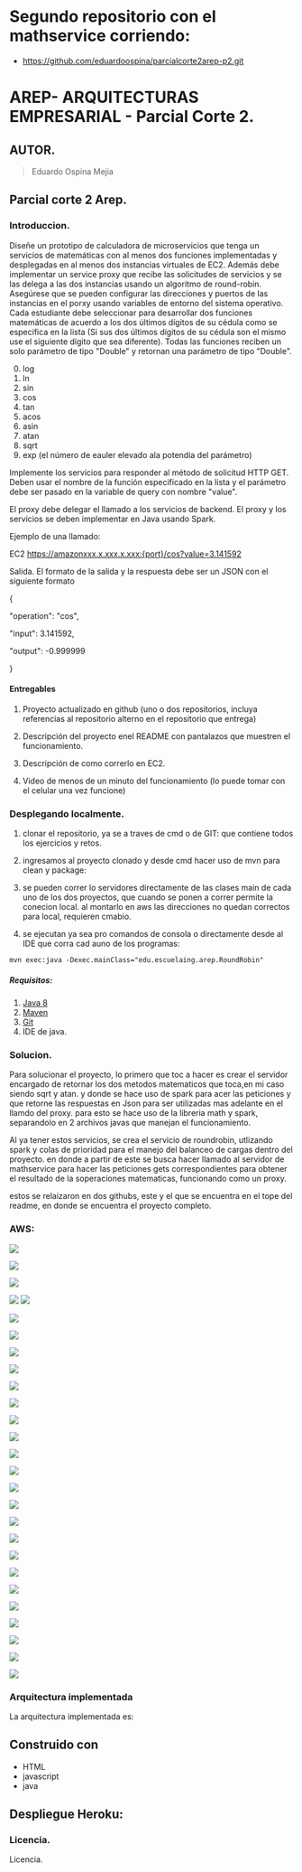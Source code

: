 # Segundo repositorio con el mathservice corriendo:
- https://github.com/eduardoospina/parcialcorte2arep-p2.git

# AREP- ARQUITECTURAS EMPRESARIAL - Parcial Corte 2.

## AUTOR.

> Eduardo Ospina Mejia

## Parcial corte 2 Arep.

### Introduccion.

Diseñe un prototipo de calculadora de microservicios que tenga un servicios de matemáticas con al menos dos funciones 
implementadas y desplegadas en al menos dos instancias virtuales de EC2. Además debe implementar un service proxy que 
recibe las solicitudes de servicios y se las delega a las dos instancias usando un algoritmo de round-robin. Asegúrese 
que se pueden configurar las direcciones y puertos de las instancias en el porxy usando variables de entorno del sistema 
operativo. Cada estudiante debe seleccionar para desarrollar dos funciones matemáticas de acuerdo a los dos últimos
dígitos de su cédula como se especifica en la lista (Si sus dos últimos dígitos de su cédula son el mismo use el 
siguiente dígito que sea diferente). Todas las funciones reciben un solo parámetro de tipo "Double" y retornan una 
parámetro de tipo "Double".

0. log
1. ln
2. sin
3. cos
4. tan
5. acos
6. asin
7. atan
8. sqrt
9. exp (el número de eauler elevado ala potendia del parámetro)

Implemente los servicios para responder al método de solicitud HTTP GET. Deben usar el nombre de la función 
especificado en la lista y el parámetro debe ser pasado en la variable de query con nombre "value".

El proxy debe delegar el llamado a los servicios de backend. El proxy y los servicios se deben implementar en Java 
usando Spark.


Ejemplo de una llamado:

EC2
https://amazonxxx.x.xxx.x.xxx:{port}/cos?value=3.141592

Salida. El formato de la salida y la respuesta debe ser un JSON con el siguiente formato

{

"operation": "cos",

"input":  3.141592,

"output":  -0.999999

}



#### Entregables

1. Proyecto actualizado en github (uno o dos repositorios, incluya referencias al repositorio alterno en el repositorio que entrega)

2. Descripción del proyecto enel README con pantalazos que muestren el funcionamiento.

3. Descripción de como correrlo en EC2.

4. Video de menos de un minuto del funcionamiento (lo puede tomar con el celular una vez funcione)


### Desplegando localmente.

1) clonar el repositorio, ya se a traves de cmd o de GIT: que contiene todos los ejercicios y retos.

2) ingresamos al proyecto clonado y desde cmd hacer uso de mvn para clean y package:

3) se pueden correr lo servidores directamente de las clases main de cada uno de los dos proyectos, que cuando se ponen a correr permite la conecion local. 
al montarlo en aws las direcciones no quedan correctos para local, requieren cmabio. 
   
4) se ejecutan ya sea pro comandos de consola o directamente desde al IDE que corra cad auno de los programas:

```maven
mvn exec:java -Dexec.mainClass="edu.escuelaing.arep.RoundRobin"
```



##### Requisitos:
1)   [Java 8](https://www.java.com/download/ie_manual.jsp)
2)   [Maven](https://maven.apache.org/download.cgi)
3)   [Git](https://git-scm.com/downloads)
4)   IDE de java.

### Solucion.

Para solucionar el proyecto, lo primero que toc a hacer es crear el servidor encargado de retornar los dos metodos matematicos
que toca,en mi caso siendo sqrt y atan. y donde se hace uso de spark para acer las peticiones y que retorne las respuestas en 
Json para ser utilizadas mas adelante en el llamdo del proxy. para esto se hace uso de la libreria math y spark, separandolo en 
2 archivos javas que manejan el funcionamiento. 

Al ya tener estos servicios, se crea el servicio de roundrobin, utlizando spark y colas de prioridad para el manejo del 
balanceo de cargas dentro del proyecto. en donde a partir de este se busca hacer llamado al servidor de mathservice para hacer 
las peticiones gets correspondientes para obtener el resultado de la soperaciones matematicas, funcionando como un proxy. 

estos se relaizaron en dos githubs, este y el que se encuentra en el tope del readme, en donde se encuentra el proyecto completo. 

### AWS:

![](https://i.postimg.cc/Wpy9TnHn/Capture1.png)

![](https://i.postimg.cc/y8mnhzYQ/Capture2.png)

![](https://i.postimg.cc/MGtD4bB1/Capture3.png)

![](https://i.postimg.cc/Qttbr9gw/Capture4.png
)
![](https://i.postimg.cc/PxRMfX2x/Capture5.png)

![](https://i.postimg.cc/yx3ykMbT/Capture6.png)

![](https://i.postimg.cc/59XhB6cs/Capture7.png)

![](https://i.postimg.cc/g2W1bsx7/Capture8.png)

![](https://i.postimg.cc/5NcR8gSt/Capture9.png)

![](https://i.postimg.cc/7YgQ9zKn/Capture10.png)

![](https://i.postimg.cc/8zNX0C3Q/Capture11.png)

![](https://i.postimg.cc/pddGP6Rs/Capture12.png)

![](https://i.postimg.cc/wvywmRtJ/Capture13.png)

![](https://i.postimg.cc/FRMDgFc6/Capture14.png)

![](https://i.postimg.cc/kGWwjrvg/Capture15.png)

![](https://i.postimg.cc/wxNWxJYY/Capture16.png)

![](https://i.postimg.cc/tCHBsT9Z/Capture17.png)

![](https://i.postimg.cc/zXS0Krfd/Capture18.png)

![](https://i.postimg.cc/Dwx6pPLL/Capture19.png)

![](https://i.postimg.cc/qR3GRfYx/Capture20.png)

![](https://i.postimg.cc/vTwtxqwF/Capture21.png)

![](https://i.postimg.cc/VsXRP8XY/Capture22.png)

![](https://i.postimg.cc/KzBnbPk9/Capture23.png)

![](https://i.postimg.cc/fysYRVYM/Capture24.png)

![](https://i.postimg.cc/5Nn8fNyM/Capture25.png)

![](https://i.postimg.cc/kgGKG3RR/Capture26.png)

![](https://i.postimg.cc/K8WLgqtq/Capture27.png)




### Arquitectura implementada

La arquitectura implementada es: 


## Construido con
-   HTML
-   javascript
-   java

## Despliegue Heroku:

### Licencia.

Licencia.
